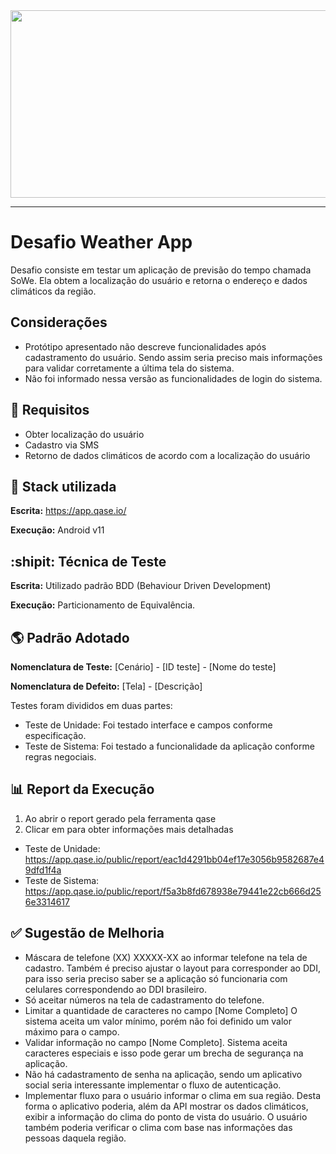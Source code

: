 <div align="center">
  <img src="https://media.giphy.com/media/dWesBcTLavkZuG35MI/giphy.gif" width="600" height="300"/>
</div>

---

# Desafio Weather App

Desafio consiste em testar um aplicação de previsão do tempo chamada SoWe. Ela obtem a localização do usuário e retorna o endereço e dados climáticos da região.

## Considerações

- Protótipo apresentado não descreve funcionalidades após cadastramento do usuário. Sendo assim seria preciso mais informações para validar corretamente a última tela do sistema.
- Não foi informado nessa versão as funcionalidades de login do sistema.

## :pushpin: Requisitos

- Obter localização do usuário
- Cadastro via SMS
- Retorno de dados climáticos de acordo com a localização do usuário


## :wrench: Stack utilizada

**Escrita:** https://app.qase.io/

**Execução:** Android v11


## :shipit:  Técnica de Teste

**Escrita:** Utilizado padrão BDD (Behaviour Driven Development)

**Execução:** Particionamento de Equivalência.

## :earth_americas: Padrão Adotado

**Nomenclatura de Teste:** [Cenário] - [ID teste] - [Nome do teste]

**Nomenclatura de Defeito:** [Tela] - [Descrição]

Testes foram divididos em duas partes:

- Teste de Unidade: Foi testado interface e campos conforme especificação.
- Teste de Sistema: Foi testado a funcionalidade da aplicação conforme regras negociais.


## :bar_chart: Report da Execução

1. Ao abrir o report gerado pela ferramenta qase 
2. Clicar em <Result> para obter informações mais detalhadas

- Teste de Unidade: https://app.qase.io/public/report/eac1d4291bb04ef17e3056b9582687e49dfd1f4a
- Teste de Sistema: https://app.qase.io/public/report/f5a3b8fd678938e79441e22cb666d256e3314617

## :white_check_mark: Sugestão de Melhoria

- Máscara de telefone (XX) XXXXX-XX ao informar telefone na tela de cadastro. Também é preciso ajustar o layout para corresponder ao DDI, para isso seria preciso saber se a aplicação só funcionaria com celulares correspondendo ao DDI brasileiro.
- Só aceitar números na tela de cadastramento do telefone.
- Limitar a quantidade de caracteres no campo [Nome Completo] O sistema aceita um valor mínimo, porém não foi definido um valor máximo para o campo.
- Validar informação no campo [Nome Completo]. Sistema aceita caracteres especiais e isso pode gerar um brecha de segurança na aplicação.
- Não há cadastramento de senha na aplicação, sendo um aplicativo social seria interessante implementar o fluxo de autenticação.
- Implementar fluxo para o usuário informar o clima em sua região. Desta forma o aplicativo poderia, além da API mostrar os dados climáticos, exibir a informação do clima do ponto de vista do usuário. O usuário também poderia verificar o clima com base nas informações das pessoas daquela região.


